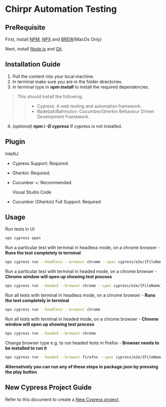 # Chirpr Automation Testing

## PreRequisite

First, install [NPM](https://docs.npmjs.com/downloading-and-installing-node-js-and-npm), [NPX](https://www.npmjs.com/package/npx) and  [BREW](https://brew.sh/)(MacOs Only)

Next, install [Node.js](https://docs.npmjs.com/downloading-and-installing-node-js-and-npm) and [Git](https://github.com/git-for-windows/git/releases/download/v2.49.0.windows.1/Git-2.49.0-64-bit.exe).

## Installation Guide
1. Pull the content into your local machine.
2. In terminal make sure you are in the folder directories.
3. In terminal type in ***npm install*** to install the required dependencies.
>This should install the following:
>>- Cypress: A web testing and automation framework.
>>- Badeball/Bahmutov: Cucumber/Gherkin Behaviour Driven Development Framework.

4. *(optional)* ***npm i -D cypress*** If cypress is not installed.

## Plugin
IntelliJ
- Cypress Support: Required.
- Gherkin: Required.
- Cucumber +: Recommended.


  Visual Studio Code
- Cucumber (Gherkin) Full Support: Required

## Usage

Run tests in UI
```bash
npx cypress open
```
Run a particular test with terminal in headless mode, on a chrome browser - **Runs the test completely in terminal**
```bash
npx cypress run --headless --browser chrome --spec cypress/e2e/{FileName}.feature
```
Run a particular test with terminal in headed mode, on a chrome browser - **Chrome window will open up showing test process**
```bash
npx cypress run --headed --browser chrome --spec cypress/e2e/{FileName}.feature
```
Run all tests with terminal in headless mode, on a chrome browser - **Runs the test completely in terminal**
```bash
npx cypress run --headless --browser chrome
```
Run all tests with terminal in headed mode, on a chrome browser - **Chrome window will open up showing test process**
```bash
npx cypress run --headed --browser chrome
```
Change browser type e.g. to run headed tests in firefox - **Browser needs to be installed to run it**
```bash
npx cypress run --headed --browser firefox --spec cypress/e2e/{FileName}.feature
```
**Alternatively you can run any of these steps in package.json by pressing the play button**

## New Cypress Project Guide

Refer to this document to create a [New Cypress project](https://docs.google.com/document/d/14R_HaKKP2gSjF6ZmPTzUzeIzFfoDHhOu/edit).